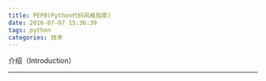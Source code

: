 ```yaml
---
title: PEP8(Python代码风格指南)
date: 2016-07-07 15:36:39
tags: python
categories: 技术
---
```

介绍（Introduction）
***
